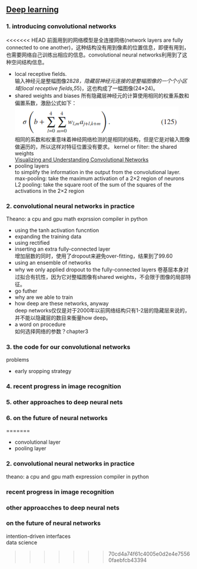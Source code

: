 [Deep learning](http://neuralnetworksanddeeplearning.com/chap6.html)
----------------
### 1. introducing convolutional networks
<<<<<<< HEAD
前面用到的网络模型是全连接网络(network layers are fully connected to one another)，这种结构没有用到像素的位置信息，即便有用到，也需要网络自己训练出相应的信息。convolutional neural networks利用到了这种空间结构信息。
- local receptive fields.  
输入神经元是整幅图像28*28，隐藏层神经元连接的是整幅图像的一个个小区域(local receptive fields,5*5)，这也构成了一幅图像(24*24)。
- shared weights and biases
所有隐藏层神经元的计算使用相同的权重系数和偏置系数，激励公式如下：  
![math125](../image/math125.png)  
相同的系数和权重意味着神经网络检测的是相同的结构，但是它是对输入图像做遍历的，所以这样对特征位置没有要求。
kernel or filter: the shared weights  
[Visualizing and Understanding Convolutional Networks](https://arxiv.org/abs/1311.2901)  
- pooling layers  
to simplify the information in the output from the convolutional layer.
max-pooling: take the maximum activation of a 2×2 region of neurons
L2 pooling: take the square root of the sum of the squares of the activations in the 2×2 region
### 2. convolutional neural networks in practice
Theano: a cpu and gpu math exprssion compiler in python
- using the tanh activation funcntion
- expanding the training data
- using rectified 
- inserting an extra fully-connected layer  
增加层数的同时，使用了dropout来避免over-fitting，结果到了99.60  
- using an ensemble of networks  
- why we only applied dropout to the fully-connected layers
卷基层本身对过拟合有抗性，因为它对整幅图像有shared weights，不会限于图像的局部特征。
- go futher
- why are we able to train  
- how deep are these networks, anyway  
deep networks仅仅是对于2000年以前网络结构只有1-2层的隐藏层来说的，并不能以隐藏层的数目来衡量how deep。
- a word on procedure  
如何选择网络的参数？chapter3  
### 3. the code for our convolutional networks
problems
- early sropping strategy
### 4. recent progress in image recognition
### 5. other approaches to deep neural nets
### 6. on the future of neural networks
=======
- convolutional layer  
- pooling layer  
### 2. convolutional neural networks in practice
theano: a cpu and gpu math expression compiler in python

### recent progress in image recognition
### other approacches to deep neural nets
### on the future of neural networks
intention-driven interfaces  
data science   
>>>>>>> 70cd4a74f61c4005e0d2e4e75560faebfcb43394
